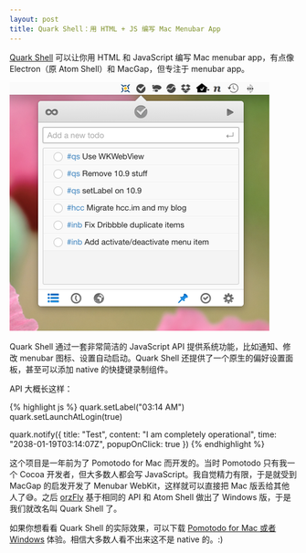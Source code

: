 ```yaml
---
layout: post
title: Quark Shell：用 HTML + JS 编写 Mac Menubar App
---
```


[Quark Shell](https://github.com/HackPlan/quark-shell-mac) 可以让你用 HTML 和 JavaScript 编写 Mac menubar app，有点像 Electron（原 Atom Shell）和 MacGap，但专注于 menubar app。

<img alt="Screenshot" width="455" src="/static/images/pomotodo-mac.png">

Quark Shell 通过一套非常简洁的 JavaScript API 提供系统功能，比如通知、修改 menubar 图标、设置自动启动。Quark Shell 还提供了一个原生的偏好设置面板，甚至可以添加 native 的快捷键录制组件。

API 大概长这样：

{% highlight js %}
quark.setLabel("03:14 AM")
quark.setLaunchAtLogin(true)

quark.notify({
  title: "Test",
  content: "I am completely operational",
  time: "2038-01-19T03:14:07Z",
  popupOnClick: true
})
{% endhighlight %}

这个项目是一年前为了 Pomotodo for Mac 而开发的。当时 Pomotodo 只有我一个 Cocoa 开发者，但大多数人都会写 JavaScript。我自觉精力有限，于是就受到 MacGap 的启发开发了 Menubar WebKit，这样就可以直接把 Mac 版丢给其他人了😅。之后 [orzFly](https://orzfly.com) 基于相同的 API 和 Atom Shell 做出了 Windows 版，于是我们就改名叫 Quark Shell 了。

如果你想看看 Quark Shell 的实际效果，可以下载 [Pomotodo for Mac 或者 Windows](https://pomotodo.com/apps) 体验。相信大多数人看不出来这不是 native 的。:)
